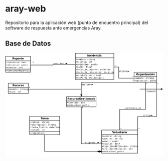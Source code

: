 # aray-web

Repositorio para la aplicación web (punto de encuentro principal) del software de respuesta ante emergencias Aray.

## Base de Datos

![Diagrama de la Base de Datos](docs/db/uml.png)